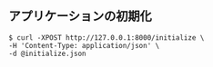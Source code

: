 ## アプリケーションの初期化

```
$ curl -XPOST http://127.0.0.1:8000/initialize \
-H 'Content-Type: application/json' \
-d @initialize.json
```
